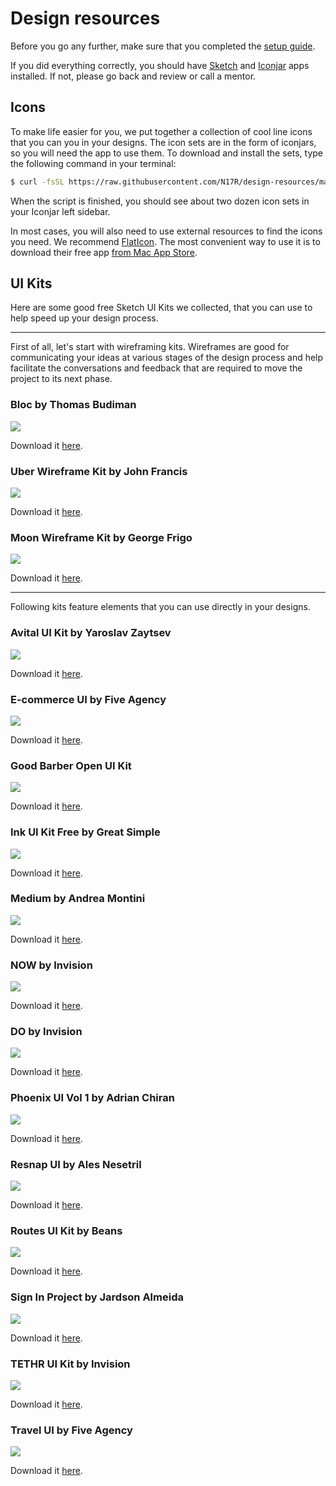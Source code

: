 # Design resources

Before you go any further, make sure that you completed the [setup guide](https://github.com/N17R/setup).

If you did everything correctly, you should have [Sketch](https://www.sketchapp.com/) and [Iconjar](http://geticonjar.com/) apps installed. If not, please go back and review or call a mentor.

## Icons

To make life easier for you, we put together a collection of cool line icons that you can you in your designs. The icon sets are in the form of iconjars, so you will need the app to use them. To download and install the sets, type the following command in your terminal:

```bash
$ curl -fsSL https://raw.githubusercontent.com/N17R/design-resources/master/install-icons.sh | sh
```

When the script is finished, you should see about two dozen icon sets in your Iconjar left sidebar.

In most cases, you will also need to use external resources to find the icons you need. We recommend [FlatIcon](http://www.flaticon.com/). The most convenient way to use it is to download their free app [from Mac App Store](https://itunes.apple.com/app/flaticon/id1042588206).

## UI Kits

Here are some good free Sketch UI Kits we collected, that you can use to help speed up your design process.

---

First of all, let's start with wireframing kits. Wireframes are good for communicating your ideas at various stages of the design process and help facilitate the conversations and feedback that are required to move the project to its next phase.

### Bloc by Thomas Budiman

![](previews/bloc-by-thomas-budiman-preview.jpg)

Download it [here](https://drive.google.com/open?id=0B8DNb95GQj5KR3c3YVZMVkVkdFk).

### Uber Wireframe Kit by John Francis

![](previews/uber-wireframe-kit-by-john-francis-preview.jpg)

Download it [here](https://drive.google.com/open?id=0B8DNb95GQj5KdzlJRUJLWEpWRk0).

### Moon Wireframe Kit by George Frigo

![](previews/moon-wireframe-kit-by-george-frigo.jpg)

Download it [here](https://drive.google.com/open?id=0B8DNb95GQj5Kd1Q2NmJXRVprZmc).

---

Following kits feature elements that you can use directly in your designs.

### Avital UI Kit by Yaroslav Zaytsev

![](previews/avital-ui-kit-by-yaroslav-zaytsev.jpg)

Download it [here](https://drive.google.com/open?id=0B8DNb95GQj5KNTJOdFJsM2ZoOG8).

### E-commerce UI by Five Agency

![](previews/e-commerce-ui-by-five-agency-preview.jpg)

Download it [here](https://drive.google.com/open?id=0B8DNb95GQj5KcWtFMEVrTmxZVHc).

### Good Barber Open UI Kit

![](previews/good-barber-open-ui-kit-preview.jpg)

Download it [here](https://drive.google.com/open?id=0B8DNb95GQj5KZC1yUkl3Q0txOTQ).

### Ink UI Kit Free by Great Simple

![](previews/ink-ui-kit-free-by-great-simple-preview.jpg)

Download it [here](https://drive.google.com/open?id=0B8DNb95GQj5KQUR0ZWNUSTBFOTg).

### Medium by Andrea Montini

![](previews/medium-by-andrea-montini-preview.jpg)

Download it [here](https://drive.google.com/open?id=0B8DNb95GQj5KZm9GY2V3OVhHMFU).

### NOW by Invision

![](previews/now-by-invision-preview.jpg)

Download it [here](https://drive.google.com/open?id=0B8DNb95GQj5KTWlHbDh1cUMwdzg).

### DO by Invision

![](previews/do-by-invision-preview.png)

Download it [here](https://drive.google.com/open?id=0B8DNb95GQj5KeGNXM0p1ejk4NTg).

### Phoenix UI Vol 1 by Adrian Chiran

![](previews/phoenix-ui-vol-1-by-adrian-chiran-preview.jpg)

Download it [here](https://drive.google.com/open?id=0B8DNb95GQj5KbExlcUVxMGx4R3c).

### Resnap UI by Ales Nesetril

![](previews/resnap-ui-by-ales-nesetril-preview.jpg)

Download it [here](https://drive.google.com/open?id=0B8DNb95GQj5KZTQtNUJQalpUX2s).

### Routes UI Kit by Beans

![](previews/routes-ui-kit-by-beans-preview.jpg)

Download it [here](https://drive.google.com/open?id=0B8DNb95GQj5KeGNXM0p1ejk4NTg).

### Sign In Project by Jardson Almeida

![](previews/sign-in-project-by-jardson-almeida-preview.jpg)

Download it [here](https://drive.google.com/open?id=0B8DNb95GQj5KRk9ENnNZX1FMX0U).

### TETHR UI Kit by Invision

![](previews/tethr-ui-kit-by-invision-preview.jpg)

Download it [here](https://drive.google.com/open?id=0B8DNb95GQj5KRHhWa0FfS3hXSFk).

### Travel UI by Five Agency

![](previews/travel-ui-by-five-agency-preview.jpg)

Download it [here](https://drive.google.com/open?id=0B8DNb95GQj5KakpBNzJsT29nazA).

